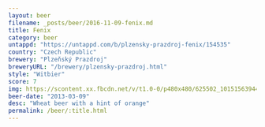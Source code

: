 ```yaml
---
layout: beer
filename: _posts/beer/2016-11-09-fenix.md
title: Fenix
category: beer
untappd: "https://untappd.com/b/plzensky-prazdroj-fenix/154535"
country: "Czech Republic"
brewery: "Plzeňský Prazdroj"
breweryURL: "/brewery/plzensky-prazdroj.html"
style: "Witbier"
score: 7
img: https://scontent.xx.fbcdn.net/v/t1.0-0/p480x480/625502_10151563944728745_168727372_n.jpg?oh=ef8cd24caaf0092863fb7c2b6add39a4&oe=5998F49B
beer-date: "2013-03-09"
desc: "Wheat beer with a hint of orange"
permalink: /beer/:title.html
---
```

